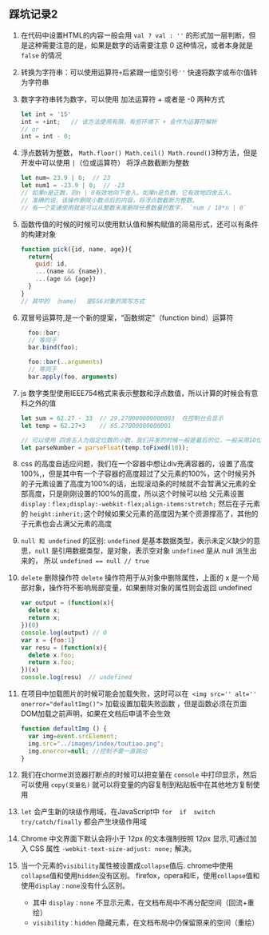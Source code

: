 ## 踩坑记录2

1. 在代码中设置HTML的内容一般会用 `val ? val : ''` 的形式加一层判断，但是这种需要注意的是，如果是数字的话需要注意 0 这种情况，或者本身就是 `false` 的情况

2. 转换为字符串：可以使用运算符` + `后紧跟一组空引号` '' ` 快速将数字或布尔值转为字符串

3. 数字字符串转为数字，可以使用 加法运算符 + 或者是 -0 两种方式
    ```js
    let int = '15'
    int = +int;   // 该方法使用有限，有些环境下 + 会作为运算符解析
    // or
    int = int - 0;
    ```

4. 浮点数转为整数， `Math.floor() Math.ceil() Math.round()`3种方法，但是开发中可以使用 `|`（位或运算符） 将浮点数截断为整数
    ```js
    let num= 23.9 | 0;  // 23
    let num1 = -23.9 | 0;  // -23
    // 如果n是正数，则n | 0有效地向下舍入。如果n是负数，它有效地四舍五入。
    // 准确的说，该操作删除小数点后的内容，将浮点数截断为整数。
    // 有一个变通使用就是可以从整数末尾删除任意数量的数字， `num / 10*n | 0`
    ```

5. 函数传值的时候的时候可以使用默认值和解构赋值的简易形式，还可以有条件的构建对象
    ```js
    function pick({id, name, age}){
      return{
        guid: id,
        ...(name && {name}),
        ...(age && {age})
      }
    }
    // 其中的 ｛name｝  是ES6对象的简写方式
    ```

6. 双冒号运算符,是一个新的提案，“函数绑定”（function bind）运算符
    ```js
      foo::bar;
      // 等同于
      bar.bind(foo);

      foo::bar(..arguments)
      // 等同于
      bar.apply(foo, arguments)
    ```

7. js 数字类型使用IEEE754格式来表示整数和浮点数值，所以计算的时候会有意料之外的值

    ```js
    let sum = 62.27 - 33  // 29.270000000000003  在控制台会显示
    let temp = 62.27+3    // 65.27000000000001

    // 可以使用 四舍五入为指定位数的小数，我们开发的时候一般是最后的位，一般采用10位
    let parseNumber = parseFloat(temp.toFixed(10));
    ```

8.  css 的高度自适应问题，我们在一个容器中想让div充满容器的，设置了高度100%,，但是其中有一个子容器的高度超过了父元素的100%，这个时候另外的子元素设置了高度为100%的话，出现滚动条的时候就不会暂满父元素的全部高度，只是刚刚设置的100%的高度，所以这个时候可以给 父元素设置`display：flex;display:-webkit-flex;align-items:stretch;` 然后在子元素的 `height:inherit;`这个时候如果父元素的高度因为某个资源撑高了，其他的子元素也会占满父元素的高度

9. `null 和 undefined` 的区别: `undefined` 是基本数据类型，表示未定义缺少的意思，`null` 是引用数据类型，是对象，表示空对象 `undefined` 是从 null 派生出来的， 所以 `undefined == null // true`

10. `delete` 删除操作符 `delete` 操作符用于从对象中删除属性，上面的 x 是一个局部对象，操作符不影响局部变量，如果删除对象的属性则会返回 undefined
    ```js
    var output = (function(x){
      delete x;
      return x;
    })(0)
    console.log(output) // 0
    var x = {foo:1}
    var resu = (function(x){
      delete x.foo;
      return x.foo;
    })(x)
    console.log(resu)  // undefined
    ```

11. 在项目中加载图片的时候可能会加载失败，这时可以在` <img src='' alt='' onerror="defaultImg()">` 加载设置加载失败函数 ，但是函数必须在页面DOM加载之前声明，如果在文档后申请不会生效
    ```js
    function defaultImg () {  
      var img=event.srcElement;
      img.src="../images/index/toutiao.png";
      img.onerror=null; //控制不要一直跳动
    }
    ```

12. 我们在chorme浏览器打断点的时候可以把变量在 `console` 中打印显示，然后可以使用 `copy(变量名)` 就可以将变量的内容复制到粘贴板中在其他地方复制使用

13. `let` 会产生新的块级作用域，在JavaScript中 `for  if  switch   try/catch/finally` 都会产生块级作用域

14. Chrome 中文界面下默认会将小于 12px 的文本强制按照 12px 显示,可通过加入 CSS 属性 `-webkit-text-size-adjust: none;` 解决。

15. 当一个元素的`visibility`属性被设置成`collapse`值后. chrome中使用`collapse`值和使用`hidden`没有区别。 firefox，opera和IE，使用`collapse`值和使用`display：none`没有什么区别。
    - 其中 `display：none` 不显示元素，在文档布局中不再分配空间（回流+重绘）
    - `visibility：hidden` 隐藏元素，在文档布局中仍保留原来的空间（重绘）